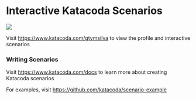 # Interactive Katacoda Scenarios

[![](http://shields.katacoda.com/katacoda/gtvmsilva/count.svg)](https://www.katacoda.com/gtvmsilva "Get your profile on Katacoda.com")

Visit https://www.katacoda.com/gtvmsilva to view the profile and interactive scenarios

### Writing Scenarios
Visit https://www.katacoda.com/docs to learn more about creating Katacoda scenarios

For examples, visit https://github.com/katacoda/scenario-example
